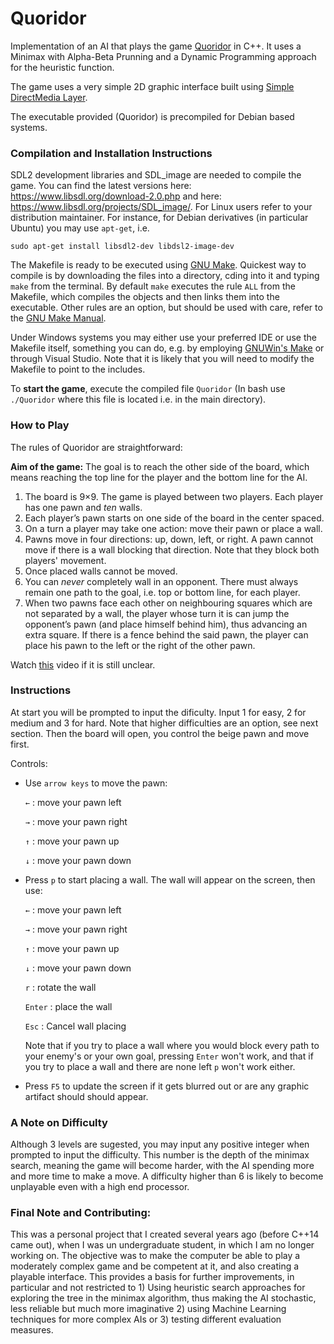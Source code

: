 # Quoridor

Implementation of an AI that plays the game [Quoridor](https://boardgamegeek.com/boardgame/624/quoridor) in  C++. It uses a Minimax with Alpha-Beta Prunning and a Dynamic Programming approach for the heuristic function.

The game uses a very simple 2D graphic interface built using [Simple DirectMedia Layer](https://www.libsdl.org). 

The executable provided (Quoridor) is precompiled for Debian based systems.

### Compilation and Installation Instructions

SDL2 development libraries and SDL_image are needed to compile the game. You can find the latest versions here: https://www.libsdl.org/download-2.0.php and here: https://www.libsdl.org/projects/SDL_image/.
For Linux users refer to your distribution maintainer. For instance, for Debian derivatives (in particular Ubuntu) you may use `apt-get`, i.e.

`sudo apt-get install libsdl2-dev libdsl2-image-dev`

The Makefile is ready to be executed using [GNU Make](https://www.gnu.org/software/make/). Quickest way to compile is by downloading the files into a directory, cding into it and typing `make` from the terminal. By default `make` executes the rule `ALL` from the Makefile, which compiles the objects and then links them into the executable. Other rules are an option, but should be used with care, refer to the [GNU Make Manual](https://www.gnu.org/software/make/manual/).

Under Windows systems you may either use your preferred IDE or use the Makefile itself, something you can do, e.g. by employing [GNUWin's Make](https://sourceforge.net/projects/gnuwin32/?source=typ_redirect) or through Visual Studio. Note that it is likely that you will need to modify the Makefile to point to the includes.

To **start the game**, execute the compiled file `Quoridor` (In bash use `./Quoridor` where this file is located i.e. in the main directory). 

### How to Play

The rules of Quoridor are straightforward:

**Aim of the game:** The goal is to reach the other side of the board, which means reaching the top line for the player and the bottom line for the AI.
1. The board is 9×9. The game is played between two players. Each player has one pawn and *ten* walls.
2. Each player’s pawn starts on one side of the board in the center spaced. 
3. On a turn a player may take one action: move their pawn or place a wall.
4. Pawns move in four directions: up, down, left, or right. A pawn cannot move if there is a wall blocking that direction. Note that they block both players' movement.
5. Once placed walls cannot be moved. 
7. You can *never* completely wall in an opponent. There must always remain one path to the goal, i.e. top or bottom line, for each player.
8. When two pawns face each other on neighbouring squares which are not separated by a wall, the player whose turn it is can jump the opponent’s pawn (and place himself behind him), thus advancing an extra square. If there is a fence behind the said pawn, the player can place his pawn to the left or the right of the other pawn.

Watch [this](https://www.youtube.com/watch?v=lOCWJw61M6A) video if it is still unclear.

### Instructions

At start you will be prompted to input the dificulty. Input 1 for easy, 2 for medium and 3 for hard. Note that higher difficulties are an option, see next section. Then the board will open, you control the beige pawn and move first.

Controls:

* Use `arrow keys` to move the pawn:

   `←` : move your pawn left

   `→` : move your pawn right

   `↑` : move your pawn up

   `↓` : move your pawn down

* Press `p`  to start placing a wall. The wall will appear on the screen, then use:

   `←` : move your pawn left

   `→` : move your pawn right

   `↑` : move your pawn up

   `↓` : move your pawn down
   
   `r` : rotate the wall
  
   `Enter` : place the wall
   
   `Esc` : Cancel wall placing
   
   Note that if you try to place a wall where you would block every path to your enemy's or your own goal, pressing `Enter` won't work, and that if you try to place a wall and there are none left `p` won't work either.

* Press `F5` to update the screen if it gets blurred out or are any graphic artifact should should appear.


### A Note on Difficulty

Although 3 levels are sugested, you may input any positive integer when prompted to input the difficulty. This number is the depth of the minimax search, meaning the game will become harder, with the AI spending more and more time to make a move. A difficulty higher than 6 is likely to become unplayable even with a high end processor.

### Final Note and Contributing: 

This was a personal project that I created several years ago (before C++14 came out), when I was un undergraduate student, in which I am no longer working on. The objective was to make the computer be able to play a moderately complex game and be competent at it, and also creating a playable interface. This provides a basis for further improvements, in particular and not restricted to 1) Using heuristic search approaches for exploring the tree in the minimax algorithm, thus making the AI stochastic, less reliable but much more imaginative 2) using Machine Learning techniques for more complex AIs or 3) testing different evaluation measures.
